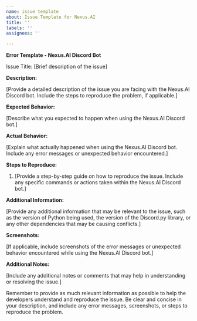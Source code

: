 ```yaml
---
name: issue template
about: Issue Template for Nexus.AI
title: ''
labels: ''
assignees: ''

---
```


**Error Template - Nexus.AI Discord Bot**

Issue Title: [Brief description of the issue]

**Description:**

[Provide a detailed description of the issue you are facing with the Nexus.AI Discord bot. Include the steps to reproduce the problem, if applicable.]

**Expected Behavior:**

[Describe what you expected to happen when using the Nexus.AI Discord bot.]

**Actual Behavior:**

[Explain what actually happened when using the Nexus.AI Discord bot. Include any error messages or unexpected behavior encountered.]

**Steps to Reproduce:**

1. [Provide a step-by-step guide on how to reproduce the issue. Include any specific commands or actions taken within the Nexus.AI Discord bot.]

**Additional Information:**

[Provide any additional information that may be relevant to the issue, such as the version of Python being used, the version of the Discord.py library, or any other dependencies that may be causing conflicts.]

**Screenshots:**

[If applicable, include screenshots of the error messages or unexpected behavior encountered while using the Nexus.AI Discord bot.]

**Additional Notes:**

[Include any additional notes or comments that may help in understanding or resolving the issue.]

Remember to provide as much relevant information as possible to help the developers understand and reproduce the issue. Be clear and concise in your description, and include any error messages, screenshots, or steps to reproduce the problem.
